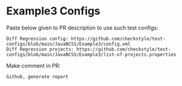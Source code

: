 # Example3 Configs
Paste below given to PR description to use such test configs:
```
Diff Regression config: https://github.com/checkstyle/test-configs/blob/main/JavaNCSS/Example3/config.xml
Diff Regression projects: https://github.com/checkstyle/test-configs/blob/main/JavaNCSS/Example3/list-of-projects.properties
```
Make comment in PR:
```
Github, generate report
```
